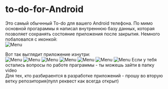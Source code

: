 # to-do-for-Android
Это самый обычнный To-do для вашего Android телефона. По мимо основной прогараммы я написал внутреннюю базу данных, которая позволяет сохранять состояние приложения после закрытия.
Немного побаловался с иконкой:  
![Menu](https://github.com/SssolidPrincesss/to-do-for-Android/blob/main/Images/photo_1_2025-08-26_17-17-45.jpg)  

Вот так выглядит приложение изнутри:  
![Menu](https://github.com/SssolidPrincesss/to-do-for-Android/blob/main/Images/photo_2_2025-08-26_17-17-45.jpg)
![Menu](https://github.com/SssolidPrincesss/to-do-for-Android/blob/main/Images/photo_3_2025-08-26_17-17-45.jpg)
![Menu](https://github.com/SssolidPrincesss/to-do-for-Android/blob/main/Images/photo_4_2025-08-26_17-17-45.jpg)
![Menu](https://github.com/SssolidPrincesss/to-do-for-Android/blob/main/Images/photo_7_2025-08-26_17-17-45.jpg)
![Menu](https://github.com/SssolidPrincesss/to-do-for-Android/blob/main/Images/photo_8_2025-08-26_17-17-45.jpg)
![Menu](https://github.com/SssolidPrincesss/to-do-for-Android/blob/main/Images/photo_9_2025-08-26_17-17-45.jpg)
![Menu](https://github.com/SssolidPrincesss/to-do-for-Android/blob/main/Images/photo_10_2025-08-26_17-17-45.jpg)
Если у тебя остались вопросы по работе праграммы - ты можешь зайти в папку video  
Для тех, кто разбираентся в разработке приложений - прошу во вторую ветку репозитория(пулл реквест как всегда открыт)
